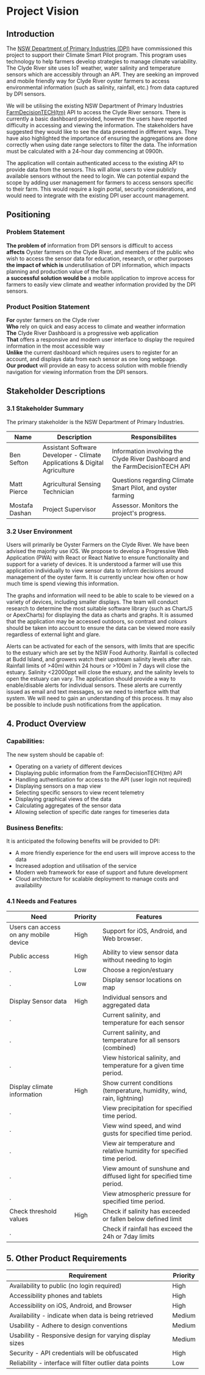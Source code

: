 # Project Vision

## Introduction
The [NSW Department of Primary Industries (DPI)](https://www.dpi.nsw.gov.au/) have commissioned this project to support their Climate Smart Pilot program. This program uses technology to help farmers develop strategies to manage climate variability. The Clyde River site uses IoT weather, water salinity and temperature sensors which are accessibly through an API. They are seeking an improved and mobile friendly way for Clyde River oyster farmers to access environmental information (such as salinity, rainfall, etc.) from data captured by DPI sensors.

We will be utilising the existing NSW Department of Primary Industries [FarmDecisionTECH(tm)](https://www.farmdecisiontech.net.au/farmdecisiontech-api/) API to access the Clyde River sensors. There is currently a basic dashboard provided, however the users have reported difficulty in accessing and viewing the information. The stakeholders have suggested they would like to see the data presented in different ways. They have also highlighted the importance of ensuring the aggregations are done correctly when using date range selectors to filter the data. The information must be calculated with a 24-hour day commencing at 0900h.

The application will contain authenticated access to the existing API to provide data from the sensors. This will allow users to view publicly available sensors without the need to login. We can potential expand the scope by adding user management for farmers to access sensors specific to their farm. This would require a login portal, security considerations, and would need to integrate with the existing DPI user account management.

## Positioning

### Problem Statement
**The problem of** information from DPI sensors is difficult to access  
**affects** Oyster farmers on the Clyde River, and members of the public who wish to access the sensor data for education, research, or other purposes  
**the impact of which is** underutilisation of DPI information, which impacts planning and production value of the farm.  
**a successful solution would be** a mobile application to improve access for farmers to easily view climate and weather information provided by the DPI sensors.

### Product Position Statement
**For** oyster farmers on the Clyde river  
**Who** rely on quick and easy access to climate and weather information  
**The** Clyde River Dashboard is a progressive web application  
**That** offers a responsive and modern user interface to display the required information in the most accessible way  
**Unlike** the current dashboard which requires users to register for an account, and displays data from each sensor as one long webpage.  
**Our product** will provide an easy to access solution with mobile friendly navigation for viewing information from the DPI sensors.


## Stakeholder Descriptions

### 3.1 Stakeholder Summary
The primary stakeholder is the NSW Department of Primary Industries.

Name            | Description       | Responsibilites
----------------|-------------------|----------------
Ben Sefton      |  Assistant Software Developer - Climate Applications & Digital Agriculture           | Information involving the Clyde River Dashboard and the FarmDecisionTECH API
Matt Pierce     | Agricultural Sensing Technician        | Questions regarding Climate Smart Pilot, and oyster farming
Mostafa Dashan  | Project Supervisor| Assessor. Monitors the project's progress.

### 3.2 User Environment
Users will primarily be Oyster Farmers on the Clyde River. We have been advised the majority use iOS. We propose to develop a Progressive Web Application (PWA) with React or React Native to ensure functionality and support for a variety of devices.
It is understood a farmer will use this application individually to view sensor data to inform decisions around management of the oyster farm. It is currently unclear how often or how much time is spend viewing this information.

The graphs and information will need to be able to scale to be viewed on a variety of devices, including smaller displays. The team will conduct research to determine the most suitable software library (such as ChartJS or ApexCharts) for displaying the data as charts and graphs. It is assumed that the application may be accessed outdoors, so contrast and colours should be taken into account to ensure the data can be viewed more easily regardless of external light and glare.

Alerts can be activated for each of the sensors, with limits that are specific to the estuary which are set by the NSW Food Authority. Rainfall is collected at Budd Island, and growers watch their upstream salinity levels after rain. Rainfall limits of >40ml within 24 hours or >100ml in 7 days will close the estuary. Salinity <22000ppt will close the estuary, and the salinity levels to open the estuary can vary.
The application should provide a way to enable/disable alerts for individual sensors. These alerts are currently issued as email and text messages, so we need to interface with that system. We will need to gain an understanding of this process. It may also be possible to include push notifications from the application.


## 4. Product Overview

### Capabilities:
The new system should be capable of:
* Operating on a variety of different devices
* Displaying public information from the FarmDecisionTECH(tm) API
* Handling authentication for access to the API (user login not required)
* Displaying sensors on a map view
* Selecting specific sensors to view recent telemetry
* Displaying graphical views of the data
* Calculating aggregates of the sensor data
* Allowing selection of specific date ranges for timeseries data

### Business Benefits:
It is anticipated the following benefits will be provided to DPI:
* A more friendly experience for the end users will improve access to the data
* Increased adoption and utilisation of the service
* Modern web framework for ease of support and future development
* Cloud architecture for scalable deployment to manage costs and availability 

### 4.1 Needs and Features

 Need                            | Priority  | Features                                                                 |
---------------------------------|-----------|--------------------------------------------------------------------------|
Users can access on any mobile device | High | Support for iOS, Android, and Web browser.                               |
Public access                    | High      | Ability to view sensor data without needing to login                     |
.                                | Low       | Choose a region/estuary                                                  |
.                                | Low       | Display sensor locations on map                                          |
Display Sensor data              | High      | Individual sensors and aggregated data                                   |
.                                |           | Current salinity, and temperature for each sensor                        |
.                                |           | Current salinity, and temperature for all sensors (combined)             |
.                                |           | View historical salinity, and temperature for a given time period.       |
Display climate information      | High      | Show current conditions (temperature, humidity, wind, rain, lightning)   |
.                                |           | View precipitation for specified time period.                            |
.                                |           | View wind speed, and wind gusts for specified time period.               |
.                                |           | View air temperature and relative humidity for specified time period.    |
.                                |           | View amount of sunshune and diffused light for specified time period.    |
.                                |           | View atmospheric pressure for specified time period.                     |
Check threshold values           | High      | Check if salinity has exceeded or fallen below defined limit            |
.                                |           | Check if rainfall has exceed the 24h or 7day limits                      |

## 5. Other Product Requirements

Requirement                                             | Priority  |
--------------------------------------------------------|-----------|
Availability to public (no login required)              | High      |
Accessibility phones and tablets                        | High      |
Accessibility on iOS, Android, and Browser              | High      |
Availability - indicate when data is being retrieved    | Medium    |
Usability - Adhere to design conventions                | Medium    |
Usability - Responsive design for varying display sizes | Medium    |
Security - API credentials will be obfuscated           | High      |
Reliability - interface will filter outlier data points | Low       |